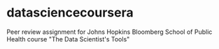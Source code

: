 datasciencecoursera
===================

Peer review assignment for Johns Hopkins Bloomberg School of Public Health course "The Data Scientist's Tools"
